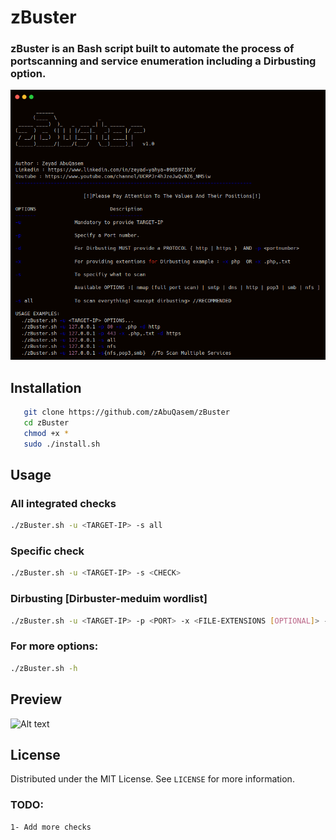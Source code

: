 

# zBuster

### zBuster is an Bash script built to automate the process of portscanning and service enumeration including a Dirbusting option.
![Alt text](https://github.com/zAbuQasem/zBuster/blob/main/Screenshots/zbuster2021.png)

## Installation
```sh
   git clone https://github.com/zAbuQasem/zBuster
   cd zBuster
   chmod +x *
   sudo ./install.sh
   ```
<!-- USAGE EXAMPLES -->
## Usage
### All integrated checks
```sh
./zBuster.sh -u <TARGET-IP> -s all
```
### Specific check
```sh
./zBuster.sh -u <TARGET-IP> -s <CHECK>
```
### Dirbusting [Dirbuster-meduim wordlist]
```sh
./zBuster.sh -u <TARGET-IP> -p <PORT> -x <FILE-EXTENSIONS [OPTIONAL]> -d <HTTPS OR HTTP>  #Must be in this order or args.
```
### For more options:
```sh
./zBuster.sh -h
```
## Preview
![Alt text]()
  
## License

Distributed under the MIT License. See `LICENSE` for more information.

### TODO:
```sh
1- Add more checks
